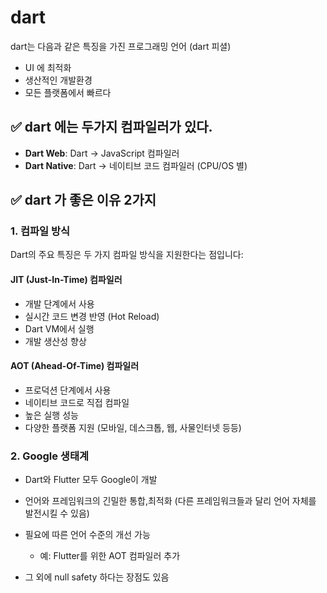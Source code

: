 # dart

dart는 다음과 같은 특징을 가진 프로그래밍 언어 (dart 피셜)

- UI 에 최적화
- 생산적인 개발환경
- 모든 플랫폼에서 빠르다

## ✅ dart 에는 두가지 컴파일러가 있다.

- **Dart Web**: Dart → JavaScript 컴파일러
- **Dart Native**: Dart → 네이티브 코드 컴파일러 (CPU/OS 별)

## ✅ dart 가 좋은 이유 2가지

### 1. 컴파일 방식

Dart의 주요 특징은 두 가지 컴파일 방식을 지원한다는 점입니다:

#### JIT (Just-In-Time) 컴파일러

- 개발 단계에서 사용
- 실시간 코드 변경 반영 (Hot Reload)
- Dart VM에서 실행
- 개발 생산성 향상

#### AOT (Ahead-Of-Time) 컴파일러

- 프로덕션 단계에서 사용
- 네이티브 코드로 직접 컴파일
- 높은 실행 성능
- 다양한 플랫폼 지원 (모바일, 데스크톱, 웹, 사물인터넷 등등)

### 2. Google 생태계

- Dart와 Flutter 모두 Google이 개발
- 언어와 프레임워크의 긴밀한 통합,최적화 (다른 프레임워크들과 달리 언어 자체를 발전시킬 수 있음)
- 필요에 따른 언어 수준의 개선 가능

  - 예: Flutter를 위한 AOT 컴파일러 추가

- 그 외에 null safety 하다는 장점도 있음
